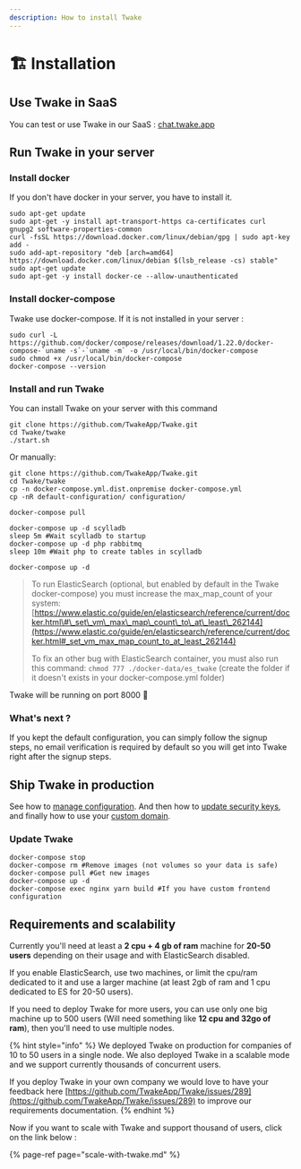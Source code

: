 ```yaml
---
description: How to install Twake
---
```


# 🏗️ Installation

## Use Twake in SaaS

You can test or use Twake in our SaaS : [chat.twake.app](https://chat.twake.app)

## Run Twake in your server

### Install docker

If you don't have docker in your server, you have to install it.

```text
sudo apt-get update
sudo apt-get -y install apt-transport-https ca-certificates curl gnupg2 software-properties-common
curl -fsSL https://download.docker.com/linux/debian/gpg | sudo apt-key add -
sudo add-apt-repository "deb [arch=amd64] https://download.docker.com/linux/debian $(lsb_release -cs) stable"
sudo apt-get update
sudo apt-get -y install docker-ce --allow-unauthenticated
```

### Install docker-compose

Twake use docker-compose. If it is not installed in your server :

```text
sudo curl -L https://github.com/docker/compose/releases/download/1.22.0/docker-compose-`uname -s`-`uname -m` -o /usr/local/bin/docker-compose
sudo chmod +x /usr/local/bin/docker-compose
docker-compose --version
```

### Install and run Twake

You can install Twake on your server with this command

```text
git clone https://github.com/TwakeApp/Twake.git
cd Twake/twake
./start.sh
```

Or manually:

```text
git clone https://github.com/TwakeApp/Twake.git
cd Twake/twake
cp -n docker-compose.yml.dist.onpremise docker-compose.yml
cp -nR default-configuration/ configuration/

docker-compose pull

docker-compose up -d scylladb
sleep 5m #Wait scylladb to startup
docker-compose up -d php rabbitmq
sleep 10m #Wait php to create tables in scylladb

docker-compose up -d
```

> To run ElasticSearch \(optional, but enabled by default in the Twake docker-compose\) you must increase the max\_map\_count of your system: [https://www.elastic.co/guide/en/elasticsearch/reference/current/docker.html\#\_set\_vm\_max\_map\_count\_to\_at\_least\_262144](https://www.elastic.co/guide/en/elasticsearch/reference/current/docker.html#_set_vm_max_map_count_to_at_least_262144)
>
> To fix an other bug with ElasticSearch container, you must also run this command: `chmod 777 ./docker-data/es_twake` \(create the folder if it doesn't exists in your docker-compose.yml folder\)

Twake will be running on port 8000 🎉

### What's next ?

If you kept the default configuration, you can simply follow the signup steps, no email verification is required by default so you will get into Twake right after the signup steps.

## Ship Twake in production

See how to [manage configuration](../configuration/). And then how to [update security keys](../configuration/security.md), and finally how to use your [custom domain](../configuration/custom-domain-and-https/).

### Update Twake

```text
docker-compose stop
docker-compose rm #Remove images (not volumes so your data is safe)
docker-compose pull #Get new images
docker-compose up -d
docker-compose exec nginx yarn build #If you have custom frontend configuration
```

## Requirements and scalability

Currently you'll need at least a **2 cpu + 4 gb of ram** machine for **20-50 users** depending on their usage and with ElasticSearch disabled.

If you enable ElasticSearch, use two machines, or limit the cpu/ram dedicated to it and use a larger machine \(at least 2gb of ram and 1 cpu dedicated to ES for 20-50 users\).

If you need to deploy Twake for more users, you can use only one big machine up to 500 users \(Will need something like **12 cpu and 32go of ram**\), then you'll need to use multiple nodes.

{% hint style="info" %}
We deployed Twake on production for companies of 10 to 50 users in a single node. We also deployed Twake in a scalable mode and we support currently thousands of concurrent users.

If you deploy Twake in your own company we would love to have your feedback here [https://github.com/TwakeApp/Twake/issues/289](https://github.com/TwakeApp/Twake/issues/289) to improve our requirements documentation.
{% endhint %}

Now if you want to scale with Twake and support thousand of users, click on the link below :

{% page-ref page="scale-with-twake.md" %}

